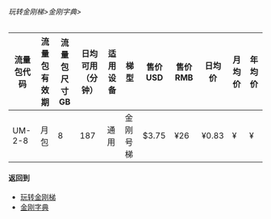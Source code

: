 ###### 玩转金刚梯>金刚字典>
### 
|流量包代码|流量包<br>有效期|流量包尺寸GB|日均可用（分钟） |适用设备|梯型   |售价USD|售价RMB|日均价|月均价|年均价|
|---------|---------|-----------|--------------|-------|------|------|-------|-----|-----|-----|
|UM-2-8   |月包      |        8  |           187|通用   |金刚号梯|$3.75 |    ¥26|¥0.83|¥    |¥    |


#### 返回到
- [玩转金刚梯](https://github.com/a2zitpro/web/blob/master/LadderFree/A.md)
- [金刚字典](https://github.com/a2zitpro/web/blob/master/LadderFree/kkDictionary/KKDictionary.md)



